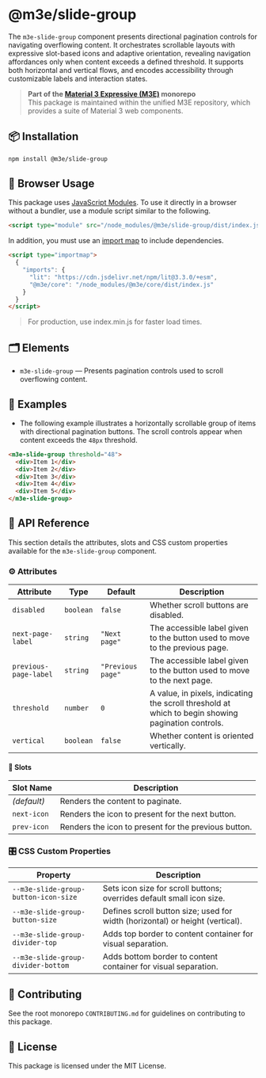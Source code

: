 # @m3e/slide-group

The `m3e-slide-group` component presents directional pagination controls for navigating overflowing content. It orchestrates scrollable layouts with expressive slot-based icons and adaptive orientation, revealing navigation affordances only when content exceeds a defined threshold. It supports both horizontal and vertical flows, and encodes accessibility through customizable labels and interaction states.

> **Part of the [Material 3 Expressive (M3E)](../../README.md) monorepo**  
> This package is maintained within the unified M3E repository, which provides a suite of Material 3 web components.

## 📦 Installation

```bash
npm install @m3e/slide-group
```

## 🚀 Browser Usage

This package uses [JavaScript Modules](https://developer.mozilla.org/en-US/docs/Web/JavaScript/Guide/Modules#module_specifiers). To use it directly in a browser without a bundler, use a module script similar to the following.

```html
<script type="module" src="/node_modules/@m3e/slide-group/dist/index.js"></script>
```

In addition, you must use an [import map](https://developer.mozilla.org/en-US/docs/Web/HTML/Reference/Elements/script/type/importmap) to include dependencies.

```html
<script type="importmap">
  {
    "imports": {
      "lit": "https://cdn.jsdelivr.net/npm/lit@3.3.0/+esm",
      "@m3e/core": "/node_modules/@m3e/core/dist/index.js"
    }
  }
</script>
```

> For production, use index.min.js for faster load times.

## 🗂️ Elements

- `m3e-slide-group` — Presents pagination controls used to scroll overflowing content.

## 🧪 Examples

- The following example illustrates a horizontally scrollable group of items with directional pagination buttons.
  The scroll controls appear when content exceeds the `48px` threshold.

```html
<m3e-slide-group threshold="48">
  <div>Item 1</div>
  <div>Item 2</div>
  <div>Item 3</div>
  <div>Item 4</div>
  <div>Item 5</div>
</m3e-slide-group>
```

## 📖 API Reference

This section details the attributes, slots and CSS custom properties available for the `m3e-slide-group` component.

### ⚙️ Attributes

| Attribute             | Type      | Default           | Description                                                                                        |
| --------------------- | --------- | ----------------- | -------------------------------------------------------------------------------------------------- |
| `disabled`            | `boolean` | `false`           | Whether scroll buttons are disabled.                                                               |
| `next-page-label`     | `string`  | `"Next page"`     | The accessible label given to the button used to move to the previous page.                        |
| `previous-page-label` | `string`  | `"Previous page"` | The accessible label given to the button used to move to the next page.                            |
| `threshold`           | `number`  | `0`               | A value, in pixels, indicating the scroll threshold at which to begin showing pagination controls. |
| `vertical`            | `boolean` | `false`           | Whether content is oriented vertically.                                                            |

#### 🧩 Slots

| Slot Name   | Description                                          |
| ----------- | ---------------------------------------------------- |
| _(default)_ | Renders the content to paginate.                     |
| `next-icon` | Renders the icon to present for the next button.     |
| `prev-icon` | Renders the icon to present for the previous button. |

### 🎛️ CSS Custom Properties

| Property                             | Description                                                                   |
| ------------------------------------ | ----------------------------------------------------------------------------- |
| `--m3e-slide-group-button-icon-size` | Sets icon size for scroll buttons; overrides default small icon size.         |
| `--m3e-slide-group-button-size`      | Defines scroll button size; used for width (horizontal) or height (vertical). |
| `--m3e-slide-group-divider-top`      | Adds top border to content container for visual separation.                   |
| `--m3e-slide-group-divider-bottom`   | Adds bottom border to content container for visual separation.                |

## 🤝 Contributing

See the root monorepo `CONTRIBUTING.md` for guidelines on contributing to this package.

## 📄 License

This package is licensed under the MIT License.
